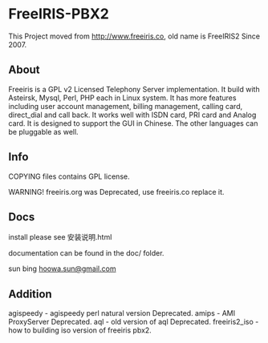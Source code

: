 # FreeIRIS-PBX2

This Project moved from http://www.freeiris.co, old name is FreeIRIS2 Since 2007.

About
-----

Freeiris is a GPL v2 Licensed Telephony Server implementation. It build with
Asteirsk, Mysql, Perl, PHP each in Linux system. It has more features 
including user account management, billing management, calling card, 
direct_dial and call back. It works well with ISDN card, PRI card and Analog 
card. It is designed to support the GUI in Chinese.  The other languages can 
be pluggable as well. 


Info
----

COPYING files contains GPL license.

WARNING! freeiris.org was Deprecated, use freeiris.co replace it.


Docs
----

install please see 安装说明.html

documentation can be found in the doc/ folder.

sun bing <hoowa.sun@gmail.com>

Addition
----

agispeedy - agispeedy perl natural version Deprecated.
amips - AMI ProxyServer Deprecated.
aql - old version of aql Deprecated.
freeiris2_iso - how to building iso version of freeiris pbx2.


